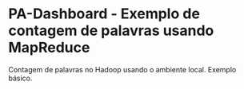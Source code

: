 # PA-Dashboard - Exemplo de contagem de palavras usando MapReduce

Contagem de palavras no Hadoop usando o ambiente local.
Exemplo básico.
